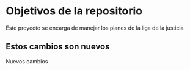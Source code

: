 # Objetivos de la repositorio

Este proyecto se encarga de manejar los planes de la liga de la justicia


## Estos cambios son nuevos 

Nuevos cambios

